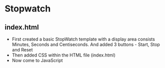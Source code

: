# Stopwatch

## index.html
<ul>
  <li>First created a basic StopWatch template with a display area consists Minutes, Seconds and Centiseconds. And added 3 buttons - Start, Stop and Reset</li>
  <li>Then added CSS within the HTML file (index.html)</li>
  <li>Now come to JavaScript</li>
</ul>
